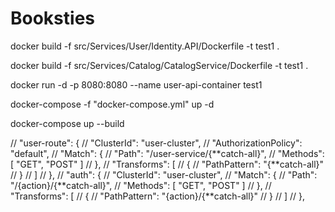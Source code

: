 # Booksties

docker build -f src/Services/User/Identity.API/Dockerfile -t test1 .

docker build -f src/Services/Catalog/CatalogService/Dockerfile -t test1 .

docker run -d -p 8080:8080 --name user-api-container test1

docker-compose -f "docker-compose.yml" up -d

docker-compose up --build

// "user-route": {
// "ClusterId": "user-cluster",
// "AuthorizationPolicy": "default",
// "Match": {
// "Path": "/user-service/{**catch-all}",
// "Methods": [ "GET", "POST" ]
// },
// "Transforms": [
// {
// "PathPattern": "{**catch-all}"
// }
// ]
// },
// "auth": {
// "ClusterId": "user-cluster",
// "Match": {
// "Path": "/{action}/{**catch-all}",
// "Methods": [ "GET", "POST" ]
// },
// "Transforms": [
// {
// "PathPattern": "{action}/{**catch-all}"
// }
// ]
// },
